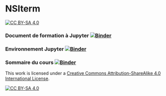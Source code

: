 # NSIterm
[![CC BY-SA 4.0][cc-by-sa-shield]][cc-by-sa]




### Document de formation à Jupyter [![Binder](https://mybinder.org/badge_logo.svg)](https://mybinder.org/v2/gh/srenouf/NSIterm/master?filepath=presentation.ipynb)

### Environnement Jupyter [![Binder](https://mybinder.org/badge_logo.svg)](https://mybinder.org/v2/gh/srenouf/NSIterm/master?urlpath=apps/environnement.ipynb)


### Sommaire du cours [![Binder](https://mybinder.org/badge_logo.svg)](https://mybinder.org/v2/gh/srenouf/NSIterm/master?urlpath=apps/sommaire.ipynb)






This work is licensed under a
[Creative Commons Attribution-ShareAlike 4.0 International License][cc-by-sa].

[![CC BY-SA 4.0][cc-by-sa-image]][cc-by-sa]

[cc-by-sa]: http://creativecommons.org/licenses/by-sa/4.0/
[cc-by-sa-image]: https://licensebuttons.net/l/by-sa/4.0/88x31.png
[cc-by-sa-shield]: https://img.shields.io/badge/License-CC%20BY--SA%204.0-lightgrey.svg
